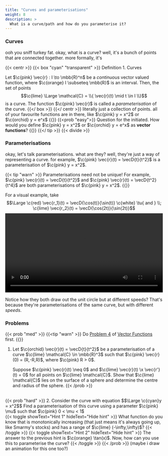 ```yaml
---
title: "Curves and parameterisations"
weight: 8
description: >
  What is a curve/path and how do you parameterise it?
---
```

### Curves
ooh you sniff turkey fat. okay, what is a curve? well, it's a bunch of points that are connected together. more formally, it's

{{< centr >}}
{{< box "cyan" "transparent" >}}
Definition 1. Curves

Let $\c{pink} \vec{r} : I \to \mbb{R}^n$ be a *continuous* vector valued function, where $\c{orange} I \subseteq \mbb{R}$ is an interval. Then, the set of points
$$\c{lime} \Large \mathcal{C} = \\{ \vec{r}(t) \mid t \in I \\}$$
is a curve. The function $\c{pink} \vec{r}$ is called a *parameterisation* of the curve.
{{</ box >}}
{{</ centr >}}
literally just a collection of points. all of your favourite functions are in there, like $\c{pink} y = x^2$ or $\c{orchid} y = e^x$ 
{{<tip >}}
{{<prob "easy">}}
Question for the initiated. How would you define $\c{pink} y = x^2$ or $\c{orchid} y = e^x$ as **vector functions**?
{{</prob>}}
{{</ tip >}}
{{< divide >}}

### Parameterisations

okay, let's talk parameterisations. what are they? well, they're just a way of representing a curve. for example, $\c{pink} \vec{r}(t) = \vecD{t}{t^2}$ is a parameterisation of $\c{pink} y = x^2$. 

{{< tip "warn" >}}
Parameterisations need not be unique! For example, $\c{pink} \vec{r}(t) = \vecD{t}{t^2}$ and $\c{pink} \vec{r}(t) = \vecD{t^2}{t^4}$ are both parameterisations of $\c{pink} y = x^2$.
{{</tip>}}

For a visual example, take $$\Large \c{red} \vec{r_1}(t) = \vecD{\cos(t)}{\sin(t)} \c{white} \tu{ and  } \\; \c{lime} \vec{r_2}(t) = \vecD{\cos(2t)}{\sin(2t)}$$
<video width=100% controls> <source src="/anim/mvchap1/ParameterisedCurve1.mp4" type="video/mp4">

Notice how they both draw out the unit circle but at different speeds? That's because they're parameterisations of the same curve, but with different *speeds*.

### Problems
  

{{< prob "med" >}}
{{<tip "warn" >}} Do [Problem 4](../vfunc/#problems) of [Vector Functions](../vfunc) first. {{</tip>}}

1. Let $\c{orchid} \vec{r}(t) = \vecD{t}{t^2}$ be a parameterisation of a curve $\c{lime} \mathcal{C} \in \mbb{R}^3$ such that $\c{pink} \vec{r}(0) = (R,-R,R)$, where $\c{pink} R > 0$.  

    Suppose $\c{pink} \vec{r}(t) \neq 0$ and $\c{lime} \vec{r}(t) \x \vec{r'}(t) = 0$ for all points on $\c{lime} \mathcal{C}$. Show that $\c{lime} \mathcal{C}$ lies on the surface of a sphere and determine the centre and radius of the sphere.
{{< /prob >}}
<br>
{{< prob "hard" >}}
2. Consider the curve with equation
$$\Large \c{cyan}y = x^2$$
Find a parameterisation of this curve using a parameter $\c{pink} \mu$ such that $\c{pink} 0 < \mu < 1$
<br>
{{< toggle showText="Hint 1" hideText="Hide hint" >}}
What function do you know that is monotonically increasing (that just means it's always going up, like Smarmy's stocks) and has a range of $\c{lime} (-\infty,\infty)$?
{{< /toggle >}}
{{< toggle showText="Hint 2" hideText="Hide hint" >}}
The answer to the previous hint is $\c{orange} \tan(x)$. Now, how can you use this to parameterise the curve?
{{< /toggle >}}
{{< /prob >}} 
(maybe i draw an animation for this one too?)
<br>
